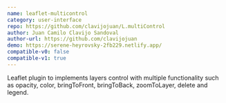 ```yaml
---
name: leaflet-multicontrol
category: user-interface
repo: https://github.com/clavijojuan/L.multiControl
author: Juan Camilo Clavijo Sandoval
author-url: https://github.com/clavijojuan
demo: https://serene-heyrovsky-2fb229.netlify.app/
compatible-v0: false
compatible-v1: true
---
```


Leaflet plugin to implements layers control with multiple functionality such as opacity, color, bringToFront, bringToBack, zoomToLayer, delete and legend.

